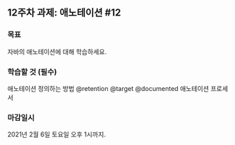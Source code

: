 <h2>12주차 과제: 애노테이션 #12</h2>

<h3>목표</h3>

자바의 애노테이션에 대해 학습하세요.

<h3>학습할 것 (필수)</h3>

애노테이션 정의하는 방법
@retention
@target
@documented
애노테이션 프로세서

<h3>마감일시</h3>

2021년 2월 6일 토요일 오후 1시까지.
